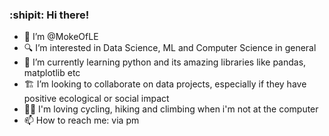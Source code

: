 ### :shipit: Hi there!
- 👋 I’m @MokeOfLE 
- 🔍 I’m interested in Data Science, ML and Computer Science in general
- 🥦 I’m currently learning python and its amazing libraries like pandas, matplotlib etc
- 🏗️ I’m looking to collaborate on data projects, especially if they have positive ecological or social impact
- 🚴‍♂️ I'm loving cycling, hiking and climbing when i'm not at the computer
- 📫 How to reach me: via pm

<!---
MokeOfLE/MokeOfLE is a ✨ special ✨ repository because its `README.md` (this file) appears on your GitHub profile.
You can click the Preview link to take a look at your changes.
--->
